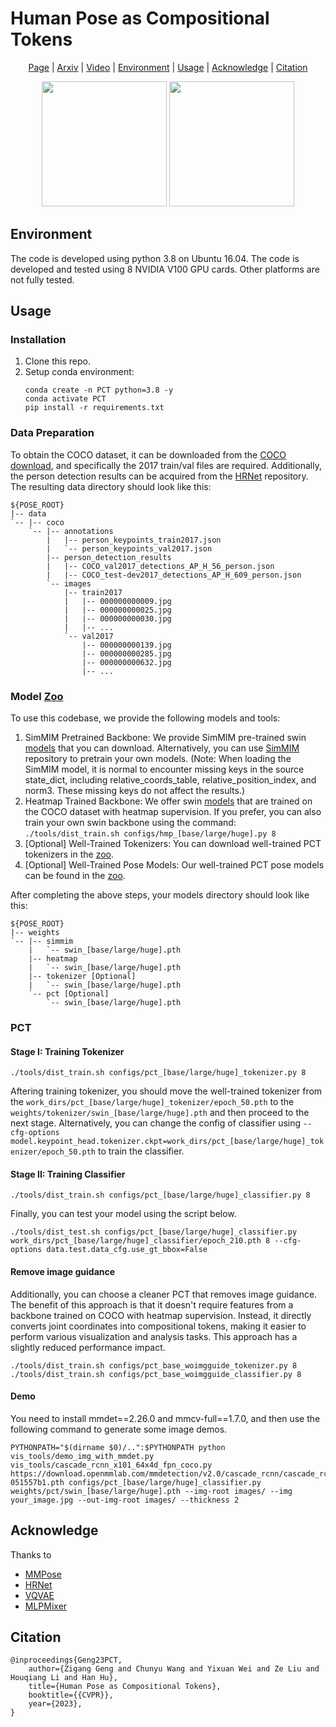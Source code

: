 # Human Pose as Compositional Tokens

<p align="center">
  <a href="https://sites.google.com/view/pctpose">Page</a> |
  <a href="https://arxiv.org/pdf/2303.11638.pdf">Arxiv</a> |
  <a href="https://www.youtube.com/watch?v=eXt_ONASk5E">Video</a> |
  <a href="#Environment">Environment</a> |
  <a href="#Usage">Usage</a> |
  <a href="#Acknowledge">Acknowledge</a> |
  <a href='#Citation'>Citation</a> 
</p>

<div align="center">
  <img src="demo/demo_0.gif" width="200"/>
  <img src="demo/demo_1.gif" width="200"/>
</div>

## Environment
The code is developed using python 3.8 on Ubuntu 16.04. The code is developed and tested using 8 NVIDIA V100 GPU cards. Other platforms are not fully tested.

## Usage
### Installation
1. Clone this repo.
2. Setup conda environment:
   ```
   conda create -n PCT python=3.8 -y
   conda activate PCT
   pip install -r requirements.txt
   ```

### Data Preparation

To obtain the COCO dataset, it can be downloaded from the [COCO download](http://cocodataset.org/#download), and specifically the 2017 train/val files are required. Additionally, the person detection results can be acquired from the [HRNet](https://github.com/leoxiaobin/deep-high-resolution-net.pytorch) repository. The resulting data directory should look like this:

    ${POSE_ROOT}
    |-- data
    `-- |-- coco
        `-- |-- annotations
            |   |-- person_keypoints_train2017.json
            |   `-- person_keypoints_val2017.json
            |-- person_detection_results
            |   |-- COCO_val2017_detections_AP_H_56_person.json
            |   |-- COCO_test-dev2017_detections_AP_H_609_person.json
            `-- images
                |-- train2017
                |   |-- 000000000009.jpg
                |   |-- 000000000025.jpg
                |   |-- 000000000030.jpg
                |   |-- ... 
                `-- val2017
                    |-- 000000000139.jpg
                    |-- 000000000285.jpg
                    |-- 000000000632.jpg
                    |-- ... 

### Model [Zoo](https://mailustceducn-my.sharepoint.com/:f:/g/personal/aa397601_mail_ustc_edu_cn/EjGyRWSC7AZFukfefijQsK8ButemCzR8lLOdYWUPg5U2dg?e=4F2oEL)

To use this codebase, we provide the following models and tools:
1. SimMIM Pretrained Backbone: We provide SimMIM pre-trained swin [models](https://mailustceducn-my.sharepoint.com/:f:/g/personal/aa397601_mail_ustc_edu_cn/EgtBx4MGIFtKvfugHBycSucBfbsFt92X86HM_fgnzl0Z1w?e=OYsYqy) that you can download. Alternatively, you can use [SimMIM](https://github.com/microsoft/SimMIM) repository to pretrain your own models. (Note: When loading the SimMIM model, it is normal to encounter missing keys in the source state_dict, including relative_coords_table, relative_position_index, and norm3. These missing keys do not affect the results.)
2. Heatmap Trained Backbone: We offer swin [models](https://mailustceducn-my.sharepoint.com/:f:/g/personal/aa397601_mail_ustc_edu_cn/EiHuJ2SUpOhEmbuEXS5KkDUBBaeRlz2QyVnEcDwDUuJtwA?e=dCiiP1) that are trained on the COCO dataset with heatmap supervision. If you prefer, you can also train your own swin backbone using the command: `./tools/dist_train.sh configs/hmp_[base/large/huge].py 8`
3. [Optional] Well-Trained Tokenizers: You can download well-trained PCT tokenizers in the [zoo](https://mailustceducn-my.sharepoint.com/:f:/g/personal/aa397601_mail_ustc_edu_cn/Esvcc0LSurFLjhPGRJ-ZbSAB61A1q2rFWgePjHygbdwMLA?e=pXgisB).
4. [Optional] Well-Trained Pose Models: Our well-trained PCT pose models can be found in the [zoo](https://mailustceducn-my.sharepoint.com/:f:/g/personal/aa397601_mail_ustc_edu_cn/Epf3xVN8lJ9Km4qGQePCKR4Bl809PZXxXJETzWz6LFuFig?e=PbG3Ps).

After completing the above steps, your models directory should look like this:

    ${POSE_ROOT}
    |-- weights
    `-- |-- simmim
        |   `-- swin_[base/large/huge].pth
        |-- heatmap
        |   `-- swin_[base/large/huge].pth
        |-- tokenizer [Optional]
        |   `-- swin_[base/large/huge].pth
        `-- pct [Optional]
            `-- swin_[base/large/huge].pth 

### PCT

#### Stage I: Training Tokenizer

```
./tools/dist_train.sh configs/pct_[base/large/huge]_tokenizer.py 8
```
Aftering training tokenizer, you should move the well-trained tokenizer from the `work_dirs/pct_[base/large/huge]_tokenizer/epoch_50.pth` to the `weights/tokenizer/swin_[base/large/huge].pth` and then proceed to the next stage. Alternatively, you can change the config of classifier using `--cfg-options model.keypoint_head.tokenizer.ckpt=work_dirs/pct_[base/large/huge]_tokenizer/epoch_50.pth` to train the classifier.

#### Stage II: Training Classifier

```
./tools/dist_train.sh configs/pct_[base/large/huge]_classifier.py 8
```

Finally, you can test your model using the script below.
```
./tools/dist_test.sh configs/pct_[base/large/huge]_classifier.py work_dirs/pct_[base/large/huge]_classifier/epoch_210.pth 8 --cfg-options data.test.data_cfg.use_gt_bbox=False
```

#### Remove image guidance
Additionally, you can choose a cleaner PCT that removes image guidance. The benefit of this approach is that it doesn't require features from a backbone trained on COCO with heatmap supervision. Instead, it directly converts joint coordinates into compositional tokens, making it easier to perform various visualization and analysis tasks. This approach has a slightly reduced performance impact.
```
./tools/dist_train.sh configs/pct_base_woimgguide_tokenizer.py 8
./tools/dist_train.sh configs/pct_base_woimgguide_classifier.py 8
```

#### Demo

You need to install mmdet==2.26.0 and mmcv-full==1.7.0, and then use the following command to generate some image demos.
```
PYTHONPATH="$(dirname $0)/..":$PYTHONPATH python vis_tools/demo_img_with_mmdet.py vis_tools/cascade_rcnn_x101_64x4d_fpn_coco.py https://download.openmmlab.com/mmdetection/v2.0/cascade_rcnn/cascade_rcnn_x101_64x4d_fpn_20e_coco/cascade_rcnn_x101_64x4d_fpn_20e_coco_20200509_224357-051557b1.pth configs/pct_[base/large/huge]_classifier.py weights/pct/swin_[base/large/huge].pth --img-root images/ --img your_image.jpg --out-img-root images/ --thickness 2
```

## Acknowledge

Thanks to 
- [MMPose](https://github.com/open-mmlab/mmpose)
- [HRNet](https://github.com/HRNet)
- [VQVAE](https://github.com/zalandoresearch/pytorch-vq-vae)
- [MLPMixer](https://github.com/920232796/MlpMixer-pytorch)

## Citation

```
@inproceedings{Geng23PCT,
	author={Zigang Geng and Chunyu Wang and Yixuan Wei and Ze Liu and Houqiang Li and Han Hu},
	title={Human Pose as Compositional Tokens},
	booktitle={{CVPR}},
	year={2023}, 
}
```
